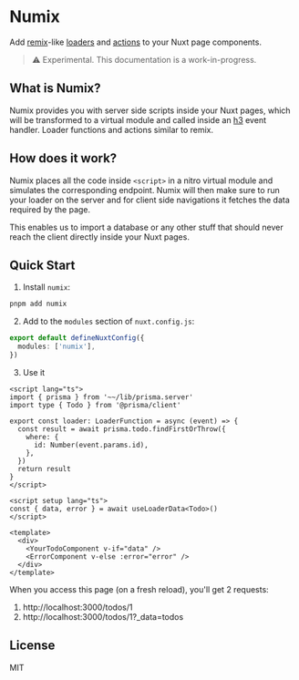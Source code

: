# Numix

Add [remix](https://remix.run/)-like [loaders](https://remix.run/docs/en/v1/guides/data-loading) and [actions](https://remix.run/docs/en/v1/guides/data-writes) to your Nuxt page components.

> ⚠️ Experimental. This documentation is a work-in-progress.

## What is Numix?

Numix provides you with server side scripts inside your Nuxt pages, which will be transformed to a virtual module and called inside an [h3](https://github.com/unjs/h3) event handler. Loader functions and actions similar to remix.

## How does it work?

Numix places all the code inside `<script>` in a nitro virtual module and simulates the corresponding endpoint. Numix will then make sure to run your loader on the server and for client side navigations it fetches the data required by the page.

This enables us to import a database or any other stuff that should never reach the client directly inside your Nuxt pages.

## Quick Start

1. Install `numix`:

```bash
pnpm add numix
```

2. Add to the `modules` section of `nuxt.config.js`:

```ts
export default defineNuxtConfig({
  modules: ['numix'],
})
```

3. Use it

```vue
<script lang="ts">
import { prisma } from '~~/lib/prisma.server'
import type { Todo } from '@prisma/client'

export const loader: LoaderFunction = async (event) => {
  const result = await prisma.todo.findFirstOrThrow({
    where: {
      id: Number(event.params.id),
    },
  })
  return result
}
</script>

<script setup lang="ts">
const { data, error } = await useLoaderData<Todo>()
</script>

<template>
  <div>
    <YourTodoComponent v-if="data" />
    <ErrorComponent v-else :error="error" />
  </div>
</template>
```

When you access this page (on a fresh reload), you'll get 2 requests:

1. http://localhost:3000/todos/1
2. http://localhost:3000/todos/1?_data=todos

## License

MIT
